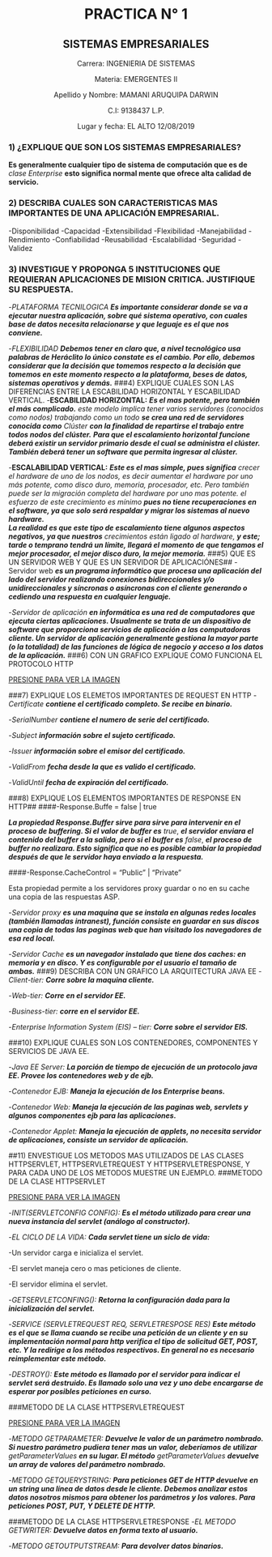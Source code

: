 <center>
 
# PRACTICA N° 1
 
## SISTEMAS EMPRESARIALES

Carrera:    INGENIERIA DE SISTEMAS 

Materia:    EMERGENTES II

Apellido y Nombre:  MAMANI ARUQUIPA DARWIN

C.I:    9138437 L.P.

Lugar y fecha: EL ALTO 12/08/2019
</center>
 

### 1) ¿EXPLIQUE QUE SON LOS SISTEMAS EMPRESARIALES?
**Es generalmente cualquier tipo de sistema de computación que es de** *clase Enterprise* **esto significa normal mente que ofrece alta calidad de servicio.**
### 2) DESCRIBA CUALES SON CARACTERISTICAS MAS IMPORTANTES DE UNA APLICACIÓN EMPRESARIAL.
-Disponibilidad
-Capacidad
-Extensibilidad
-Flexibilidad
-Manejabilidad
-Rendimiento
-Confiabilidad
-Reusabilidad
-Escalabilidad
-Seguridad
-Validez
### 3) INVESTIGUE Y PROPONGA 5 INSTITUCIONES QUE REQUIERAN APLICACIONES DE MISION CRITICA. JUSTIFIQUE SU RESPUESTA.
-*PLATAFORMA TECNILOGICA* ***Es importante considerar donde se va a ejecutar nuestra aplicación, sobre qué sistema operativo, con cuales base de datos necesita relacionarse y que leguaje es el que nos conviene.***

-*FLEXIBILIDAD* ***Debemos tener en claro que, a nivel tecnológico usa palabras de Heráclito lo único constate es el cambio. Por ello, debemos considerar que la decisión que tomemos respecto a la decisión que tomemos en este momento respecto a la plataforma, beses de datos, sistemas operativos y demás.***
###4) EXPLIQUE CUALES SON LAS DIFERENCIAS ENTRE LA ESCABILIDAD HORIZONTAL Y ESCABILIDAD VERTICAL.
 -**ESCABILIDAD HORIZONTAL:** ***Es el mas potente, pero también el más complicado.*** *este modelo implica tener varios servidores (conocidos como nodos) trabajando como un todo* ***se crea una red de servidores conocida como*** *Clúster* ***con la finalidad de repartirse el trabajo entre todos nodos del clúster.***
***Para que el escalamiento horizontal funcione deberá existir un servidor primario desde el cual se administra el clúster. También deberá tener un software que permita ingresar al clúster.***

-**ESCALABILIDAD VERTICAL:** ***Este es el mas simple, pues significa*** *crecer el hardware de uno de los nodos, es decir aumentar el hardware por uno más potente, como disco duro, memoria, procesador, etc. Pero también puede ser la migración completa del hardware por uno mas potente.* *el esfuerzo de este crecimiento es mínimo* ***pues no tiene recuperaciones en el software, ya que solo será respaldar y migrar los sistemas al nuevo hardware.  
La realidad es que este tipo de escalamiento tiene algunos aspectos negativos, ya que nuestros*** *crecimientos están ligado al hardware,* ***y este; tarde o temprano tendrá un límite, llegará el momento de que tengamos el mejor procesador, el mejor disco duro, la mejor memoria.*** 
###5) QUE ES UN SERVIDOR WEB Y QUE ES UN SERVIDOR DE APLICACIÓNES##
 -Servidor web ***es un programa informático que procesa una aplicación del lado del servidor realizando conexiones bidireccionales y/o unidireccionales y síncronas o asíncronas con el cliente generando o cediendo una respuesta en cualquier lenguaje.***

-*Servidor de aplicación* ***en informática es una red de computadores que ejecuta ciertas aplicaciones. Usualmente se trata de un dispositivo de software que proporciona servicios de aplicación a las computadoras cliente. Un servidor de aplicación generalmente gestiona la mayor parte *(o la totalidad)* de las funciones de lógica de negocio   y acceso a los datos de la aplicación.***
###6) CON UN GRAFICO EXPLIQUE COMO FUNCIONA EL PROTOCOLO HTTP

[PRESIONE PARA VER LA IMAGEN](https://www.google.com/imgres?imgurl=https%3A%2F%2Fslideplayer.es%2Fslide%2F1701339%2F7%2Fimages%2F5%2FComo%2Bfunciona%2BProtocolo%2Bhttp%2BDame%2Bel%2BCliente%2Barchivo%2Bx%2BAqu%25C3%25AD%2Best%25C3%25A1.jpg&imgrefurl=https%3A%2F%2Fslideplayer.es%2Fslide%2F1701339%2F&docid=6zpboSdBkmMEuM&tbnid=i8AkTxpGx3tzsM%3A&vet=10ahUKEwjmitvkm_7jAhUHvFkKHUANB6sQMwhgKBAwEA..i&w=960&h=720&bih=969&biw=1920&q=COMO%20FUNCIONA%20EL%20PROTOCOLO%20DE%20HTTP&ved=0ahUKEwjmitvkm_7jAhUHvFkKHUANB6sQMwhgKBAwEA&iact=mrc&uact=8)

###7) EXPLIQUE LOS ELEMETOS IMPORTANTES DE REQUEST EN HTTP
-*Certifícate* ***contiene el certificado completo. Se recibe en binario.***

-*SerialNumber* ***contiene el numero de serie del certificado.***

-*Subject* ***información sobre el sujeto certificado.***

-*Issuer* ***información sobre el emisor del certificado.***

-*ValidFrom* ***fecha desde la que es valido el certificado.***

-*ValidUntil* ***fecha de expiración del certificado.*** 

###8) EXPLIQUE LOS ELEMENTOS IMPORTANTES DE RESPONSE EN HTTP##
####-Response.Buffe =  false | true

***La propiedad Response.Buffer sirve para sirve para intervenir en el proceso de buffering. Si el valor de buffer es*** *true*, ***el servidor enviara el contenido del buffer a la salida, pero si el buffer es*** *false*, ***el proceso de buffer no realizara. Esto significa que no es posible cambiar la propiedad después de que le servidor haya enviado a la respuesta.***

####-Response.CacheControl = “Public” | “Private”

Esta propiedad permite a los servidores proxy guardar o no en su cache una copia de las respuestas  ASP.

-*Servidor proxy* ***es una maquina que se instala en algunas redes locales  (también llamadas intranest), función consiste en guardar en sus discos una copia de todas las paginas web que han visitado los navegadores de esa red local.***

-*Servidor Cache* ***es un navegador instalado que tiene dos caches: en memoria y en disco. Y es configurable por el usuario el tamaño de ambas.***
###9) DESCRIBA CON UN GRAFICO LA ARQUITECTURA JAVA EE
-*Client-tier:* ***Corre sobre la maquina cliente.***

-*Web-tier:* ***Corre  en el servidor EE.***

-*Business-tier:* ***corre en el servidor EE.***

-*Enterprise Information System (EIS) – tier:* ***Corre sobre el servidor EIS.***
 

###10) EXPLIQUE CUALES SON LOS CONTENEDORES, COMPONENTES Y SERVICIOS DE JAVA EE.

-*Java EE Server:* ***La porción de tiempo de ejecución de un protocolo java EE. Provee los contenedores web y de ejb.***

-*Contenedor EJB:* ***Maneja la ejecución de los Enterprise beans.***

-*Contenedor Web:* ***Maneja la ejecución de las paginas web, servlets y algunos componentes ejb para las aplicaciones.***

-*Contenedor Applet:* ***Maneja la ejecución de applets, no necesita servidor de aplicaciones, consiste un servidor de aplicación.***


##11) ENVESTIGUE LOS METODOS MAS UTILIZADOS DE LAS CLASES HTTPSERVLET, HTTPSERVLETREQUEST Y HTTPSERVLETRESPONSE, Y PARA CADA UNO DE LOS METODOS MUESTRE UN EJEMPLO.
###METODO DE LA CLASE HTTPSERVLET

[PRESIONE PARA VER LA IMAGEN](https://www.google.com/imgres?imgurl=https%3A%2F%2Flh3.googleusercontent.com%2F-_VAAXXmSKuc%2FWWTMi1RpW8I%2FAAAAAAAADOI%2FX51xa353aGIwj3BHbTsib0EDVLDCCQvZgCHMYCw%2Ffuncionamiento-de-los-servlet-java_t%3Fimgmax%3D800&imgrefurl=http%3A%2F%2Facodigo.blogspot.com%2F2017%2F07%2Fservlet-java-tutorial-basico.html&docid=8_k6iIuAQB0D7M&tbnid=kjYVaxIkzwhbcM%3A&vet=10ahUKEwjNiNDTnv7jAhVEnlkKHQBkDqcQMwhnKBswGw..i&w=762&h=382&bih=920&biw=1920&q=METODO%20DE%20LA%20CLASE%20HTTPSERVLET&ved=0ahUKEwjNiNDTnv7jAhVEnlkKHQBkDqcQMwhnKBswGw&iact=mrc&uact=8)

-*INIT(SERVLETCONFIG CONFIG):* ***Es el método utilizado para crear una nueva instancia del servlet (análogo al constructor).*** 

-*EL CICLO DE LA VIDA:* ***Cada servlet tiene un siclo de vida:***

-Un servidor carga e inicializa el servlet.

-El servlet maneja cero o mas peticiones de cliente.

-El servidor elimina el servlet.


-*GETSERVLETCONFING():* ***Retorna la configuración dada para la inicialización del servlet.***

-*SERVICE (SERVLETREQUEST REQ, SERVLETRESPOSE RES)* ***Este método es el que se llama cuando se recibe una petición de un cliente y en su implementación normal para http verifica el tipo de solicitud GET, POST, etc. Y la redirige a los métodos respectivos. En general no es necesario reimplementar este método.***

-*DESTROY():* ***Este método es llamado por el servidor para indicar el servlet será destruido. Es llamado solo una vez y uno debe encargarse de esperar por posibles peticiones en curso.***

###METODO DE LA CLASE HTTPSERVLETREQUEST

[PRESIONE PARA VER LA IMAGEN](https://www.google.com/imgres?imgurl=https%3A%2F%2Fi.ytimg.com%2Fvi%2FLU_6IVpL-f4%2Fmaxresdefault.jpg&imgrefurl=http%3A%2F%2Fwww.edu4java.com%2Fes%2Fservlet%2Fservlet3.html&docid=iXFVvE_wkF8CYM&tbnid=sxI-J6sz1kfxQM%3A&vet=10ahUKEwjbye2DoP7jAhVrp1kKHYG6BdUQMwhRKBIwEg..i&w=1280&h=720&bih=920&biw=1920&q=METODO%20DE%20LA%20CLASE%20HTTPSERVLETREQUEST&ved=0ahUKEwjbye2DoP7jAhVrp1kKHYG6BdUQMwhRKBIwEg&iact=mrc&uact=8)

  -*METODO GETPARAMETER:* ***Devuelve le valor de un parámetro nombrado. Si nuestro parámetro pudiera tener mas un valor, deberíamos de utilizar*** *getParameterValues* ***en su lugar. El método*** *getParameterValues* ***devuelve un array de valores del parámetro nombrado.***

-*METODO GETQUERYSTRING:* ***Para peticiones GET de HTTP devuelve en un string una línea de datos desde le cliente. Debemos analizar estos datos nosotros mismos para obtener los parámetros y los valores.
Para peticiones POST, PUT, Y DELETE DE HTTP.***

###METODO DE LA CLASE HTTPSERVLETRESPONSE
  -*EL METODO GETWRITER:* ***Devuelve datos en forma texto al usuario.***

  -*METODO GETOUTPUTSTREAM:* ***Para devolver datos binarios.***
 






